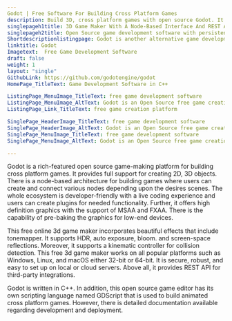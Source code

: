 ```yaml
---
Godot | Free Software For Building Cross Platform Games
description: Build 3D, cross platform games with open source Godot. It provides intuitive drag & drop interface and live coding editor to control objects and behavior.
singlepageh1title: 3D Game Maker With A Node-Based Interface And REST API
singlepageh2title: Open Source game development software with persistent live editing, context-sensitive UI, and sprite-based animations to build enterprise Godot engine games.
Shortdescriptionlistingpage: Godot is another alternative game development software for building cross platform games. It offers context-sensitive UI, REST API and many other features.
linktitle: Godot
Imagetext:  Free Game Development Software
draft: false
weight: 1
layout: "single"
GithubLink: https://github.com/godotengine/godot
HomePage_TitleText: Game Development Software in C++

ListingPage_MenuImage_TitleText: free game development software
ListingPage_MenuImage_AltText: Godot is an Open Source free game creation platform
ListingPage_Link_TitleText: free game creation platform

SinglePage_HeaderImage_TitleText: free game development software
SinglePage_HeaderImage_AltText: Godot is an Open Source free game creation platform
SinglePage_MenuImage_TitleText: free game development software
SinglePage_MenuImage_AltText: Godot is an Open Source free game creation platform

---
```


Godot is a rich-featured open source game-making platform for building cross platform games. It provides full support for creating 2D, 3D objects. There is a node-based architecture for building games where users can create and connect various nodes depending upon the desires scenes. The whole ecosystem is developer-friendly with a live coding experience and users can create plugins for needed functionality. Further, it offers high definition graphics with the support of MSAA and FXAA. There is the capability of pre-baking the graphics for low-end devices.

This free online 3d game maker incorporates beautiful effects that include tonemapper. It supports HDR, auto exposure, bloom. and screen-space reflections. Moreover, it supports a kinematic controller for collision detection. This free 3d game maker works on all popular platforms such as Windows, Linux, and macOS either 32-bit or 64-bit. It is secure, robust, and easy to set up on local or cloud servers. Above all, it provides REST API for third-party integrations.

Godot is written in C++. In addition, this open source game editor has its own scripting language named GDScript that is used to build animated cross platform games. However, there is detailed documentation available regarding development and deployment. 

<a class="anchor" id="requirements" name="requirements" style="font-size: 12.16px;"></a>

